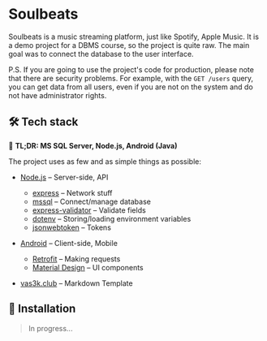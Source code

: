 # Soulbeats

Soulbeats is a music streaming platform, just like Spotify, Apple Music. It is a demo project for a DBMS course, so the project is quite raw. The main goal was to connect the database to the user interface.

P.S. If you are going to use the project's code for production, please note that there are security problems. For example, with the `GET /users` query, you can get data from all users, even if you are not on the system and do not have administrator rights.

## 🛠 Tech stack

🧱 **TL;DR: MS SQL Server, Node.js, Android (Java)**

The project uses as few and as simple things as possible:

- [Node.js](https://nodejs.org/) – Server-side, API

    - [express](https://expressjs.com/) – Network stuff
    - [mssql](https://www.npmjs.com/package/mssql) – Connect/manage database
    - [express-validator](https://express-validator.github.io/docs/) – Validate fields
    - [dotenv](https://github.com/motdotla/dotenv) – Storing/loading environment variables
    - [jsonwebtoken](https://www.npmjs.com/package/jsonwebtoken) – Tokens

- [Android](https://developer.android.com/) – Client-side, Mobile

    - [Retrofit](https://square.github.io/retrofit/) – Making requests
    - [Material Design](https://material.io/develop/android) – UI components

- [vas3k.club](https://github.com/vas3k/vas3k.club) – Markdown Template

## 🔮 Installation

> In progress...
